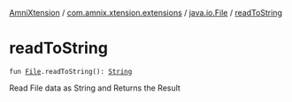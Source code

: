 [AmniXtension](../../index.md) / [com.amnix.xtension.extensions](../index.md) / [java.io.File](index.md) / [readToString](./read-to-string.md)

# readToString

`fun `[`File`](http://docs.oracle.com/javase/6/docs/api/java/io/File.html)`.readToString(): `[`String`](https://kotlinlang.org/api/latest/jvm/stdlib/kotlin/-string/index.html)

Read File data as String and Returns the Result

